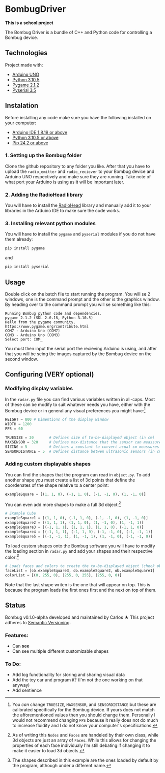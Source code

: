 # BombugDriver
**This is a school project** 

The Bombug Driver is a bundle of C++ and Python code for controlling a Bombug device.

## Technologies
Project made with:
* [Arduino UNO](https://docs.arduino.cc/hardware/uno-rev3/)
* [Python 3.10.5](https://www.python.org/)
* [Pygame 2.1.2](https://www.pygame.org/docs/index.html)
* [Pyserial 3.5](https://pypi.org/project/pyserial/)

## Instalation
Before installing any code make sure you have the following installed on your computer:

* [Arduino IDE 1.8.19 or above](https://www.arduino.cc/en/software)
* [Python 3.10.5 or above](https://www.python.org/downloads/)
* [Pip 24.2 or above](https://pypi.org/project/pip/)

### 1. Setting up the Bombug folder
Clone the github repository to any folder you like. After that you have to upload the `radio_emitter` and `radio_reciever` to your Bombug device and Arduino UNO respectively and make sure they are running. Take note of what port your Arduino is using as it will be important later.
### 2. Adding the RadioHead library
You will have to install the [RadioHead](https://www.airspayce.com/mikem/arduino/RadioHead/) library and manually add it to your libraries in the Arduino IDE to make sure the code works.
### 3. Installing relevant python modules
You will have to install the `pygame` and `pyserial` modules if you do not have them already:
```bash
pip install pygame
```
and 
```bash
pip install pyserial
```
## Usage
Double click on the batch file to start running the program. You will se 2 windows, one is the command prompt and the other is the graphics window. By heading over to the command prompt you will se something like this:
```
Running Bombug python code and dependencies.
pygame 2.1.2 (SDL 2.0.18, Python 3.10.5)
Hello from the pygame community. https://www.pygame.org/contribute.html
COM7 - Arduino Uno (COM7)
COM3 - Arduino Uno (COM3)
Select port: COM_
```
You must then input the serial port the recieving Arduino is using, and after that you will be seing the images captured by the Bombug device on the second window.

## Configuring (VERY optional)
### Modifying display variables
In the ``radar.py`` file you can find various variables written in all-caps. Most of these can be modify to suit whatever needs you have, either with the Bombug device or in general any visual preferences you might have:[^1]
```python
HEIGHT = 800 # Dimentions of the display window
WIDTH = 1200
FPS = 60
```
```python
TRUESIZE = 20       # Defines size of to-be-displayed object (in cm)
MAXSENSOR = 320     # Defines max-distance that the sensor can meassure (in cm)
SIZING = 5          # Defines a constant to convert acual cm meassures to pixels
SENSORDISTANCE = 5  # Defines distance betwen ultrasonic sensors (in cm)
```
[^1]:You _can_ change ``TRUESIZE``, ``MAXSENSOR``, and ``SENSORDISTANCE`` but these are calibrated specifically for the Bombug device. If yours does not match the afforementioned values then you should change them. Personally I would not recommend changing ``FPS`` because it really does not do much to increase fluidity and I do not know your computer's specifications.

### Adding custom displayable shapes
You can find the shapes that the program can read in ``object.py``. To add another shape you must create a list of 3d points that define the coordenates of the shape relative to a center point:
```python
exampleSquare = [(1, 1, 0), (-1, 1, 0), (-1, -1, 0), (1, -1, 0)]
```
You can even add more shapes to make a full 3d object:[^2] 
```python
# Example Cube
exampleSquare1 = [(1, 1, 0), (-1, 1, 0), (-1, -1, 0), (1, -1, 0)]
exampleSquare2 = [(1, 1, 1), (1, 1, 0), (1, -1, 0), (1, -1, 1)]
exampleSquare3 = [(-1, 1, 1), (1, 1, 1), (1, 1, 0), (-1, 1, 0)]
exampleSquare4 = [(-1, 1, 1), (-1, 1, 0), (-1, -1, 0), (-1, -1, 1)]
exampleSquare5 = [(-1, -1, 1), (1, -1, 1), (1, -1, 0), (-1, -1, 0)]
```
[^2]:As of writing this ``Nodes`` and ``Faces`` are handeled by their own class, while 3d objects are just an array of ``Faces``. While this allows for changing the properties of each face individualy I'm still debating if changing it to make it easier to load 3d objects.

To load custom shapes onto the Bombug software you will have to modify the loading section in ``radar.py`` and add your shapes and their respective color:[^3]
```python
# Loads faces and colors to create the to-be-displayed object (check objects.py for more info)
faceList = [ob.exampleSquare3, ob.exampleSquare2, ob.exampleSquare1]
colorList = [(0, 255, 0), (255, 0, 255), (255, 0, 0)]
```
[^3]: The shapes described in this example are the ones loaded by default by the program, although under a different name.

Note that the last shape writen is the one that will appear on top. This is because the program loads the first ones first and the next on top of them.


## Status
Bombug v0.1.0-alpha developed and maintained by Carlos ★
This project adheres to [Semantic Versioning](https://semver.org/spec/v2.0.0.html).
### Features:
- Can **see**
- Can see multiple different customizable shapes
### To Do:
- Add log functionality for storing and sharing visual data
- Add the toy car and program it? (I'm not the one working on that anyway)
- Add sentience



